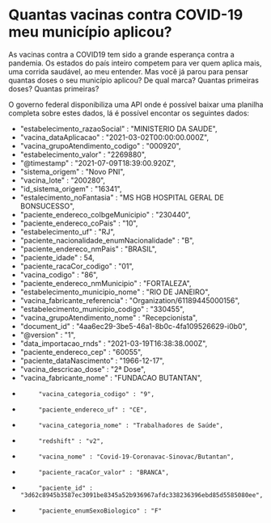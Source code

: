 # Quantas vacinas contra COVID-19 meu município aplicou?

As vacinas contra a COVID19 tem sido a grande esperança contra a pandemia. Os estados do país inteiro competem para ver quem aplica mais, uma corrida saudável, ao meu entender.
Mas você já parou para pensar quantas doses o seu município aplicou? De qual marca? Quantas primeiras doses? Quantas primeiras?

O governo federal disponibiliza uma API onde é possível baixar uma planilha completa sobre estes dados, lá é possível encontar os seguintes dados:
* "estabelecimento_razaoSocial" : "MINISTERIO DA SAUDE",
* "vacina_dataAplicacao" : "2021-03-02T00:00:00.000Z",
* "vacina_grupoAtendimento_codigo" : "000920",
* "estabelecimento_valor" : "2269880",
* "@timestamp" : "2021-07-09T18:39:00.920Z",
* "sistema_origem" : "Novo PNI",
* "vacina_lote" : "200280",
* "id_sistema_origem" : "16341",
* "estalecimento_noFantasia" : "MS HGB HOSPITAL GERAL DE BONSUCESSO",
* "paciente_endereco_coIbgeMunicipio" : "230440",
* "paciente_endereco_coPais" : "10",
* "estabelecimento_uf" : "RJ",
* "paciente_nacionalidade_enumNacionalidade" : "B",
* "paciente_endereco_nmPais" : "BRASIL",
* "paciente_idade" : 54,
* "paciente_racaCor_codigo" : "01",
* "vacina_codigo" : "86",
* "paciente_endereco_nmMunicipio" : "FORTALEZA",
* "estabelecimento_municipio_nome" : "RIO DE JANEIRO",
* "vacina_fabricante_referencia" : "Organization/61189445000156",
* "estabelecimento_municipio_codigo" : "330455",
* "vacina_grupoAtendimento_nome" : "Recepcionista",
* "document_id" : "4aa6ec29-3be5-46a1-8b0c-4fa109526629-i0b0",
* "@version" : "1",
* "data_importacao_rnds" : "2021-03-19T16:38:38.000Z",
* "paciente_endereco_cep" : "60055",
* "paciente_dataNascimento" : "1966-12-17",
* "vacina_descricao_dose" : "2ª Dose",
* "vacina_fabricante_nome" : "FUNDACAO BUTANTAN",
*          "vacina_categoria_codigo" : "9",
*          "paciente_endereco_uf" : "CE",
*          "vacina_categoria_nome" : "Trabalhadores de Saúde",
*          "redshift" : "v2",
*          "vacina_nome" : "Covid-19-Coronavac-Sinovac/Butantan",
*          "paciente_racaCor_valor" : "BRANCA",
*          "paciente_id" : "3d62c8945b3587ec3091be8345a52b936967afdc338236396ebd85d5585080ee",
*          "paciente_enumSexoBiologico" : "F"
